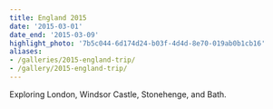 ```yaml
---
title: England 2015
date: '2015-03-01'
date_end: '2015-03-09'
highlight_photo: '7b5c044-6d174d24-b03f-4d4d-8e70-019ab0b1cb16'
aliases:
- /galleries/2015-england-trip/
- /gallery/2015-england-trip/
---
```


Exploring London, Windsor Castle, Stonehenge, and Bath.
